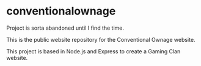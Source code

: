# conventionalownage

Project is sorta abandoned until I find the time. 

This is the public website repository for the Conventional Ownage website. 

This project is based in Node.js and Express to create a Gaming Clan website. 
